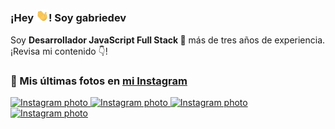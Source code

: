 <h3>¡Hey <img src="https://raw.githubusercontent.com/ABSphreak/ABSphreak/master/gifs/Hi.gif" width="20px" decondig="async">! Soy gabriedev</h3>

<p>Soy <strong>Desarrollador JavaScript Full Stack 🚀</strong> más de tres años de experiencia.<br />¡Revisa mi contenido 👇!</p>

### 📸 Mis últimas fotos en [mi Instagram](https://instagram.com/gabrie.dev)


<a href='https://instagram.com/p/CzMY3lzxgmx' target='_blank'>
  <img width='20%' src='https://scontent-mia3-2.cdninstagram.com/v/t51.2885-15/398916226_819142863293745_2426123683154743297_n.webp?stp=dst-jpg_e35&_nc_ht=scontent-mia3-2.cdninstagram.com&_nc_cat=109&_nc_ohc=yqfNRTUhZuIAX9yrBdl&edm=APU89FABAAAA&ccb=7-5&oh=00_AfBSccX7vsckeX7PjvGf-pjkdZpqzBuAYIBEhsvCogVWIQ&oe=658C6F29&_nc_sid=bc0c2c' alt='Instagram photo' />
</a>
<a href='https://instagram.com/p/CygbQv4uqxM' target='_blank'>
  <img width='20%' src='https://scontent-mia3-2.cdninstagram.com/v/t51.2885-15/391525959_236593062741789_5868561716480810596_n.webp?stp=dst-jpg_e35&_nc_ht=scontent-mia3-2.cdninstagram.com&_nc_cat=109&_nc_ohc=-nVYbEbuN14AX8Yd0Ju&edm=APU89FABAAAA&ccb=7-5&oh=00_AfAFM5NhcnqK_GemnPzEdzRPGflyfDhy0scS07ztybuWgQ&oe=658C7BE5&_nc_sid=bc0c2c' alt='Instagram photo' />
</a>
<a href='https://instagram.com/p/CxTmOF6vN8M' target='_blank'>
  <img width='20%' src='https://scontent-mia3-2.cdninstagram.com/v/t51.2885-15/378565944_323878180141713_8920720304536029091_n.jpg?stp=dst-jpg_e15&_nc_ht=scontent-mia3-2.cdninstagram.com&_nc_cat=109&_nc_ohc=U-osHo_Rl_UAX_Qf2JA&edm=APU89FABAAAA&ccb=7-5&oh=00_AfCJM4rAI4rF-k6hdV-t7WLdIvfve26lnJeYBTClxIEL1w&oe=658D6858&_nc_sid=bc0c2c' alt='Instagram photo' />
</a>
<a href='https://instagram.com/p/CxLlYVlupp3' target='_blank'>
  <img width='20%' src='https://scontent-mia3-1.cdninstagram.com/v/t51.2885-15/377997579_196784406648750_7872949112471886655_n.webp?stp=dst-jpg_e35&_nc_ht=scontent-mia3-1.cdninstagram.com&_nc_cat=106&_nc_ohc=vSIDWB7hSs0AX8IXTT7&edm=APU89FABAAAA&ccb=7-5&oh=00_AfC9_iB8-pFcpI1xecaMmG3UyZU_5sbJuwGeDBezPPo5Fw&oe=658CD35B&_nc_sid=bc0c2c' alt='Instagram photo' />
</a>
